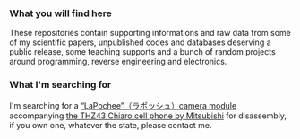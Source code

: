 ### What you will find here

These repositories contain supporting informations and raw data from some of my scientific papers, unpublished codes and databases deserving a public release, some teaching supports and a bunch of random projects around programming, reverse engineering and electronics.

### What I'm searching for

I'm searching for a [“LaPochee”（ラポッシュ）camera module](https://time-space.kddi.com/ketaizukan/1999/11.html) accompanying [the THZ43 Chiaro cell phone by Mitsubishi](https://time-space.kddi.com/ketaizukan/1999/10.html) for disassembly, if you own one, whatever the state, please contact me.